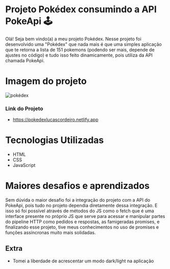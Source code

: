 # Projeto Pokédex consumindo a API PokeApi 🕹

Olá! Seja bem vindo(a) a meu projeto Pokédex. Nesse projeto foi desenvolvido uma "Pokédex" que nada mais é que uma simples aplicação que te retorna a lista de 151 pokemons
(podendo ser mais, depende de ajustes no código) e tudo isso feito dinamicamente, pois utiliza da API chamada PokeApi.

# Imagem do projeto

![pokédex](https://user-images.githubusercontent.com/89361241/200202793-39b7f750-b832-4bd8-b13a-d0975696d08d.png)

### Link do Projeto

- https://pokedexlucascordeiro.netlify.app

# Tecnologias Utilizadas

- HTML
- CSS
- JavaScript

# Maiores desafios e aprendizados

Sem dúvida o maior desafio foi a integração do projeto com a API do PokeApi, pois tudo no projeto dependia diretamente dessa integração. E isso só foi possível através de
métodos do JS como o fetch que é uma interface presente no próprio JS que serve para acessar e manipular partes do pipeline HTTP como pedidos e respostas, as famigeradas
promises, e finalizando esse projeto, tive meus conhecimentos no uso de promises e funções assíncronas muito mais solidadas.

## Extra

- Tomei a liberdade de acrescentar um modo dark/light na aplicação
